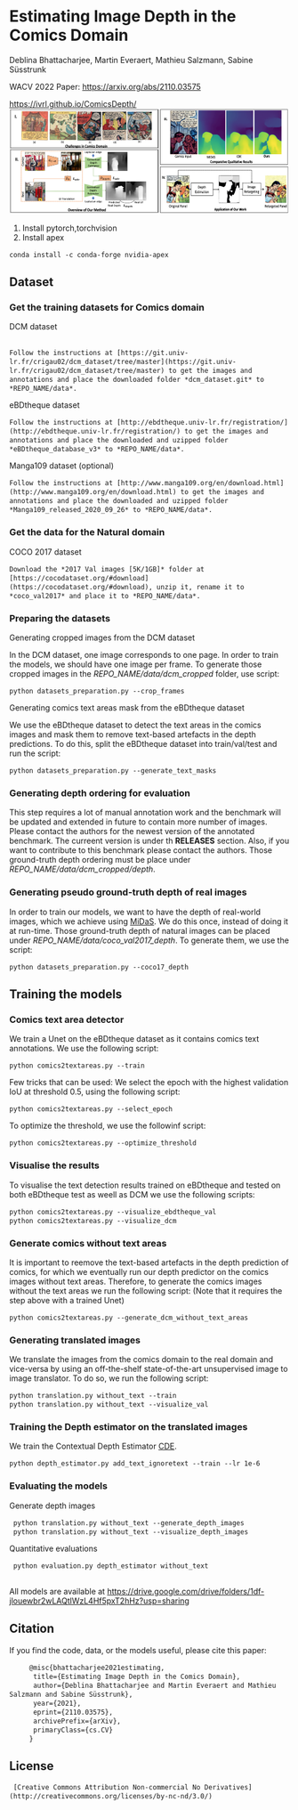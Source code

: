 # Estimating Image Depth in the Comics Domain
Deblina Bhattacharjee, Martin Everaert, Mathieu Salzmann, Sabine Süsstrunk

WACV 2022 
Paper: https://arxiv.org/abs/2110.03575

https://ivrl.github.io/ComicsDepth/
![Figure Abstract](fig_abstract.png)

1. Install pytorch,torchvision
2. Install apex
```
conda install -c conda-forge nvidia-apex
```
## Dataset
### Get the training datasets for Comics domain
DCM dataset
<!---

![Figure from the DCM dataset, https://www.mdpi.com/2313-433X/4/7/89](https://www.mdpi.com/jimaging/jimaging-04-00089/article_deploy/html/images/jimaging-04-00089-g001-550.jpg "Figure from the DCM dataset, https://www.mdpi.com/2313-433X/4/7/89")
--->
```

Follow the instructions at [https://git.univ-lr.fr/crigau02/dcm_dataset/tree/master](https://git.univ-lr.fr/crigau02/dcm_dataset/tree/master) to get the images and annotations and place the downloaded folder *dcm_dataset.git* to *REPO_NAME/data*.
```
 eBDtheque dataset

<!---
![Figure from the eBDtheque dataset, http://ebdtheque.univ-lr.fr/database/](http://ebdtheque.univ-lr.fr/images/balloon_object.png  "Figure from the eBDtheque dataset, http://ebdtheque.univ-lr.fr/database/")
--->
```
Follow the instructions at [http://ebdtheque.univ-lr.fr/registration/](http://ebdtheque.univ-lr.fr/registration/) to get the images and annotations and place the downloaded and uzipped folder *eBDtheque_database_v3* to *REPO_NAME/data*.
```
Manga109 dataset (optional)

<!---
![Figure from the Manga109 dataset, http://www.manga109.org/ja/index.html](http://www.manga109.org/image/cover_and_content/65.jpg  "Figure from the Manga109 dataset, http://www.manga109.org/ja/index.html")
--->
```
Follow the instructions at [http://www.manga109.org/en/download.html](http://www.manga109.org/en/download.html) to get the images and annotations and place the downloaded and uzipped folder *Manga109_released_2020_09_26* to *REPO_NAME/data*.
 ```

### Get the data for the Natural domain
 COCO 2017 dataset

<!---
![Figure from the COCO 2017 dataset, https://cocodataset.org/](https://cocodataset.org/images/coco-examples.jpg  "Figure from the COCO 2017 dataset, https://cocodataset.org/")
--->
```
Download the *2017 Val images [5K/1GB]* folder at [https://cocodataset.org/#download](https://cocodataset.org/#download), unzip it, rename it to *coco_val2017* and place it to *REPO_NAME/data*.
```
### Preparing the datasets
 Generating cropped images from the DCM dataset

In the DCM dataset, one image corresponds to one page. In order to train the models, we should have one image per frame. To generate those cropped images in the *REPO_NAME/data/dcm_cropped* folder, use script:
```
python datasets_preparation.py --crop_frames
```

Generating comics text areas mask from the eBDtheque dataset
 
We use the eBDtheque dataset to detect the text areas in the comics images and mask them to remove text-based artefacts in the depth predictions.
To do this, split the eBDtheque dataset into train/val/test and run the script:
```
python datasets_preparation.py --generate_text_masks
```


### Generating depth ordering for evaluation

This step requires a lot of manual annotation work and the benchmark will be updated and extended in future to contain more number of images. Please contact the authors for the newest version of the annotated benchmark. The curreent version is under th **RELEASES** section.
Also, if you want to contribute to this benchmark please contact the authors. 
Those ground-truth depth ordering must be place under *REPO_NAME/data/dcm_cropped/depth*. 



### Generating pseudo ground-truth depth of real images

In order to train our models, we want to have the depth of real-world images, which we achieve using [MiDaS](https://github.com/intel-isl/MiDaS). We do this once, instead of doing it at run-time. Those ground-truth depth of natural images can be placed under *REPO_NAME/data/coco_val2017_depth*. To generate them, we use the script:
```
python datasets_preparation.py --coco17_depth
```

  
## Training the models

### Comics text area detector
 We train a Unet on the eBDtheque dataset as it contains comics text annotations. We use the following script:
```
python comics2textareas.py --train
```
Few tricks that can be used:
We select the epoch with the highest validation IoU at threshold 0.5, using the following script:
```
python comics2textareas.py --select_epoch
```
To optimize the threshold, we use the followinf script:
```
python comics2textareas.py --optimize_threshold
```

### Visualise the results 
To visualise the text detection results trained on eBDtheque and tested on both eBDtheque test as weell as DCM we use the following scripts:
```
python comics2textareas.py --visualize_ebdtheque_val
python comics2textareas.py --visualize_dcm
```


### Generate comics without text areas
It is important to reemove the text-based artefacts in the depth prediction of comics, for which we eventually run our depth predictor on the comics images without text areas. Therefore, to generate the comics images without the text areas we run the following script: (Note that it requires the step above with a trained Unet)
```
python comics2textareas.py --generate_dcm_without_text_areas
```


### Generating translated images
We translate the images from the comics domain to the real domain and vice-versa by using an off-the-shelf state-of-the-art unsupervised image to image translator. To do so, we run the following script:

```
python translation.py without_text --train
python translation.py without_text --visualize_val
```



### Training the Depth estimator on the translated images
We train the Contextual Depth Estimator [CDE](https://github.com/miraiaroha/ACAN).   
```
python depth_estimator.py add_text_ignoretext --train --lr 1e-6
```


### Evaluating the models

 Generate depth images

```
 python translation.py without_text --generate_depth_images
 python translation.py without_text --visualize_depth_images
```

Quantitative evaluations

```
 python evaluation.py depth_estimator without_text


```
All models are available at https://drive.google.com/drive/folders/1df-jlouewbr2wLAQtlWzL4Hf5pxT2hHz?usp=sharing

##  Citation

If you find the code, data, or the models useful, please cite this paper:
```
     @misc{bhattacharjee2021estimating,
      title={Estimating Image Depth in the Comics Domain}, 
      author={Deblina Bhattacharjee and Martin Everaert and Mathieu Salzmann and Sabine Süsstrunk},
      year={2021},
      eprint={2110.03575},
      archivePrefix={arXiv},
      primaryClass={cs.CV}
     }
```
## License 
``` 
 [Creative Commons Attribution Non-commercial No Derivatives](http://creativecommons.org/licenses/by-nc-nd/3.0/)
```
